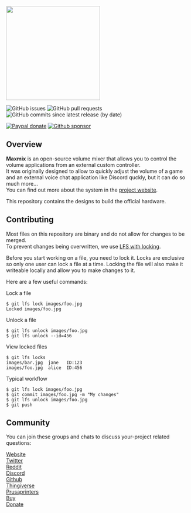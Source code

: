<img src=".github/resources/color-dark-2048.png" width="256">

![GitHub issues](https://img.shields.io/github/issues/t3knomanzer/maxmix-hardware)
![GitHub pull requests](https://img.shields.io/github/issues-pr/t3knomanzer/maxmix-hardware)
![GitHub commits since latest release (by date)](https://img.shields.io/github/commits-since/t3knomanzer/maxmix-hardware/latest)


[![Paypal donate](https://img.shields.io/badge/paypal-donate-blue?logo=paypal)](https://www.paypal.com/cgi-bin/webscr?cmd=_donations&business=SQS6XJZBCBZA8&currency_code=USD&source=url)
[![Github sponsor](https://img.shields.io/badge/github-sponsor-blue?logo=github)](https://github.com/sponsors/t3knomanzer)

## Overview
**Maxmix** is an open-source volume mixer that allows you to control the volume applications from an external custom controller.  
It was originally designed to allow to quickly adjust the volume of a game and an external voice chat application like Discord quckly, but it can do so much more...  
You can find out more about the system in the [project website](https://www.maxmixproject.com).

This repository contains the designs to build the official hardware.

## Contributing
Most files on this repository are binary and do not allow for changes to be merged.  
To prevent changes being overwritten, we  use [LFS with locking](https://github.com/git-lfs/git-lfs/wiki/File-Locking).  

Before you start working on a file, you need to lock it. Locks are exclusive so only one user can lock a file at a time. Locking the file will also make it
writeable locally and allow you to make changes to it.

Here are a few useful commands:

Lock a file
```
$ git lfs lock images/foo.jpg
Locked images/foo.jpg
```

Unlock a file
```
$ git lfs unlock images/foo.jpg
$ git lfs unlock --id=456
```

View locked files
```
$ git lfs locks
images/bar.jpg  jane   ID:123
images/foo.jpg  alice  ID:456
```

Typical workflow
```
$ git lfs lock images/foo.jpg
$ git commit images/foo.jpg -m "My changes"
$ git lfs unlock images/foo.jpg
$ git push
```


## Community
You can join these groups and chats to discuss your-project related questions:

[Website](https://maxmixproject.com)  
[Twitter](https://www.twitter.com/maxmixproject)  
[Reddit](https://www.reddit.com/r/maxmixproject)    
[Discord](https://discord.gg/TmvvgCw)  
[Github](https://www.github.com/t3knomanzer/maxmix-software)  
[Thingiverse](https://www.thingiverse.com/thing:4343186)  
[Prusaprinters](https://www.prusaprinters.org/prints/31336-maxmix)  
[Buy](https://www.amazon.com/dp/B08LMQXTZ3)  
[Donate](https://www.paypal.com/cgi-bin/webscr?cmd=_donations&business=SQS6XJZBCBZA8&currency_code=USD&source=url)
